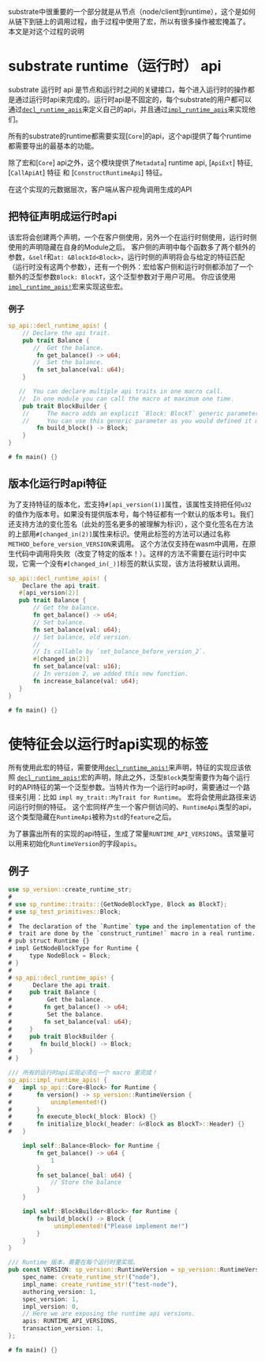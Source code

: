substrate中很重要的一个部分就是从节点（node/client到runtime），这个是如何从链下到链上的调用过程，由于过程中使用了宏，所以有很多操作被宏掩盖了。 本文是对这个过程的说明

# substrate runtime（运行时） api
substrate 运行时 api 是节点和运行时之间的关键接口，每个进入运行时的操作都是通过运行时api来完成的。运行时api是不固定的，每个substrate的用户都可以通过[`decl_runtime_apis`](macro.decl_runtime_apis.html)来定义自己的api，并且通过[`impl_runtime_apis`](macro.impl_runtime_apis.html)来实现他们。

所有的substrate的runtime都需要实现[`Core`]的api，这个api提供了每个runtime都需要导出的最基本的功能。

除了宏和[`Core`] api之外，这个模块提供了`Metadata`] runtime api,  [`ApiExt`] 特征,  [`CallApiAt`] 特征 和 [`ConstructRuntimeApi`] 特征。

在这个实现的元数据层次，客户端从客户视角调用生成的API 

## 把特征声明成运行时api
该宏将会创建两个声明，一个在客户侧使用，另外一个在运行时侧使用，运行时侧使用的声明隐藏在自身的Module之后。
客户侧的声明中每个函数多了两个额外的参数，`&self`和`at: &BlockId<Block>`，运行时侧的声明将会与给定的特征匹配（运行时没有这两个参数），还有一个例外：宏给客户侧和运行时侧都添加了一个额外的泛型参数`Block: BlockT`，这个泛型参数对于用户可用。
你应该使用[`impl_runtime_apis!`](macro.impl_runtime_apis.html)宏来实现这些宏。

### 例子

 ```rust
 sp_api::decl_runtime_apis! {
     // Declare the api trait.
     pub trait Balance {
        //  Get the balance.
         fn get_balance() -> u64;
        //  Set the balance.
         fn set_balance(val: u64);
     }

    //  You can declare multiple api traits in one macro call.
    //  In one module you can call the macro at maximum one time.
     pub trait BlockBuilder {
     //     The macro adds an explicit `Block: BlockT` generic parameter for you.
     //     You can use this generic parameter as you would defined it manually.
         fn build_block() -> Block;
     }
 }

 # fn main() {}
 ```
 ## 版本化运行时api特征
 为了支持特征的版本化，宏支持`#[api_version(1)]`属性，该属性支持把任何`u32`的值作为版本号。如果没有提供版本号，每个特征都有一个默认的版本号`1`。我们还支持方法的变化签名（此处的签名更多的被理解为标识），这个变化签名在方法的上部用`#[changed_in(2)]`属性来标识。使用此标签的方法可以通过名称`METHOD_before_version_VERSION`来调用。 这个方法仅支持在wasm中调用，在原生代码中调用将失败（改变了特定的版本！）。这样的方法不需要在运行时中实现，它需一个没有`#[changed_in(_)]`标签的默认实现，该方法将被默认调用。
  ```rust
 sp_api::decl_runtime_apis! {
      Declare the api trait.
     #[api_version(2)]
     pub trait Balance {
         // Get the balance.
         fn get_balance() -> u64;
         // Set balance.
         fn set_balance(val: u64);
         // Set balance, old version.
         //
         // Is callable by `set_balance_before_version_2`.
         #[changed_in(2)]
         fn set_balance(val: u16);
         // In version 2, we added this new function.
         fn increase_balance(val: u64);
     }
 }

 # fn main() {}
 ```

 # 使特征会以运行时api实现的标签

所有使用此宏的特征，需要使用[`decl_runtime_apis!`](macro.decl_runtime_apis.html)来声明，特征的实现应该依照 [`decl_runtime_apis!`](macro.decl_runtime_apis.html)宏的声明，除此之外，泛型`Block`类型需要作为每个运行时的API特征的第一个泛型参数。当特片作为一个运行时api时，需要通过一个路径来引用：比如 `impl my_trait::MyTrait for Runtime`。 宏将会使用此路径来访问运行时侧的特征。
这个宏同样产生一个客户侧访问的、`RuntimeApi`类型的api，这个类型隐藏在`RuntimeApi`被称为`std`的`feature`之后。

为了暴露出所有的实现的api特征，生成了常量`RUNTIME_API_VERSIONS`。该常量可以用来初始化`RuntimeVersion`的字段`apis`。

 ## 例子

 ```rust
 use sp_version::create_runtime_str;
 #
 # use sp_runtime::traits::{GetNodeBlockType, Block as BlockT};
 # use sp_test_primitives::Block;
 #
 #  The declaration of the `Runtime` type and the implementation of the `GetNodeBlockType`
 #  trait are done by the `construct_runtime!` macro in a real runtime.
 # pub struct Runtime {}
 # impl GetNodeBlockType for Runtime {
 #     type NodeBlock = Block;
 # }
 #
 # sp_api::decl_runtime_apis! {
 #      Declare the api trait.
 #     pub trait Balance {
 #          Get the balance.
 #         fn get_balance() -> u64;
 #          Set the balance.
 #         fn set_balance(val: u64);
 #     }
 #     pub trait BlockBuilder {
 #        fn build_block() -> Block;
 #     }
 # }

 /// 所有的运行时api实现必须在一个 macro 里完成！
 sp_api::impl_runtime_apis! {
 #   impl sp_api::Core<Block> for Runtime {
 #       fn version() -> sp_version::RuntimeVersion {
 #           unimplemented!()
 #       }
 #       fn execute_block(_block: Block) {}
 #       fn initialize_block(_header: &<Block as BlockT>::Header) {}
 #   }

     impl self::Balance<Block> for Runtime {
         fn get_balance() -> u64 {
             1
         }
         fn set_balance(_bal: u64) {
             // Store the balance
         }
     }

     impl self::BlockBuilder<Block> for Runtime {
         fn build_block() -> Block {
              unimplemented!("Please implement me!")
         }
     }
 }

 /// Runtime 版本，需要在每个运行时里实现。
 pub const VERSION: sp_version::RuntimeVersion = sp_version::RuntimeVersion {
     spec_name: create_runtime_str!("node"),
     impl_name: create_runtime_str!("test-node"),
     authoring_version: 1,
     spec_version: 1,
     impl_version: 0,
     // Here we are exposing the runtime api versions.
     apis: RUNTIME_API_VERSIONS,
     transaction_version: 1,
 };

 # fn main() {}
 ```
